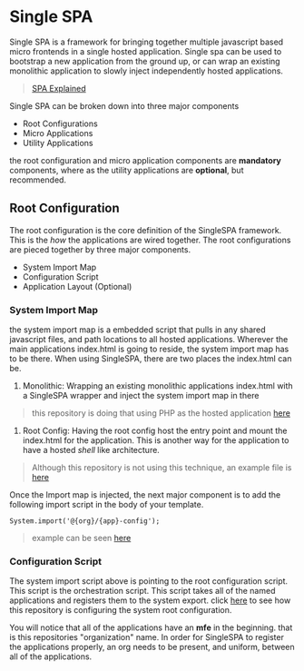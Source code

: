 # Single SPA
Single SPA is a framework for bringing together multiple javascript based micro frontends in a single hosted application. Single spa can be used to bootstrap a new application from the ground up, or can wrap an existing monolithic application to slowly inject independently hosted applications. 

> [SPA Explained](https://youtu.be/L4jqow7NTVg)

Single SPA can be broken down into three major components
- Root Configurations
- Micro Applications
- Utility Applications

the root configuration and micro application components are **mandatory** components, where as the utility applications are **optional**, but recommended.

## Root Configuration
The root configuration is the core definition of the SingleSPA framework. This is the *how* the applications are wired together. The root configurations are pieced together by three major components.
- System Import Map
- Configuration Script
- Application Layout (Optional)

###  System Import Map
the system import map is a embedded script that pulls in any shared javascript files, and path locations to all hosted applications. Wherever the main applications index.html is going to reside, the system import map has to be there. When using SingleSPA, there are two places the index.html can be.
1. Monolithic: Wrapping an existing monolithic applications index.html with a SingleSPA wrapper and inject the system import map in there

> this repository is doing that using PHP as the hosted application [here](php/src/views/layouts/spa.php)

1. Root Config: Having the root config host the entry point and mount the index.html for the application. This is another way for the application to have a hosted *shell* like architecture. 

> Although this repository is not using this technique, an example file is [here](root-config/src/index.ejs)

Once the Import map is injected, the next major component is to add the following import script in the body of your template.

`System.import('@{org}/{app}-config');`

>example can be seen [here](php/src/views/layouts/spa.php)

### Configuration Script
The system import script above is pointing to the root configuration script. This script is the orchestration script. This script takes all of the named applications and registers them to the system export. click [here](root-config/src/mfe-root-config.js) to see how this repository is configuring the system root configuration. 

You will notice that all of the applications have an **mfe** in the beginning. that is this repositories "organization" name. In order for SingleSPA to register the applications properly, an org needs to be present, and uniform, between all of the applications. 


